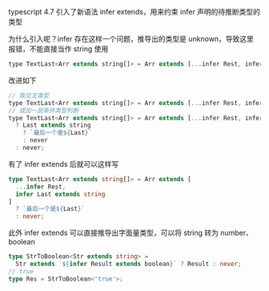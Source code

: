typescript 4.7 引入了新语法 infer extends，用来约束 infer 声明的待推断类型的类型

为什么引入呢？infer 存在这样一个问题，推导出的类型是 unknown，导致这里报错，不能直接当作 string 使用

```js
type TextLast<Arr extends string[]> = Arr extends [...infer Rest, infer Last] ? `最后一个是${Last}` : never;
```

改进如下

```js
// 取交叉类型
type TextLast<Arr extends string[]> = Arr extends [...infer Rest, infer Last] ? `最后一个是${Last & string}` : never;
// 或加一层条件类型判断
type TextLast<Arr extends string[]> = Arr extends [...infer Rest, infer Last]
  ? Last extends string
    ? `最后一个是${Last}`
    : never
  : never;

```

有了 infer extends 后就可以这样写

```ts
type TextLast<Arr extends string[]> = Arr extends [
  ...infer Rest,
  infer Last extends string
]
  ? `最后一个是${Last}`
  : never;
```

此外 infer extends 可以直接推导出字面量类型，可以将 string 转为 number、boolean

```ts
type StrToBoolean<Str extends string> =
  Str extends `${infer Result extends boolean}` ? Result : never;
// true
type Res = StrToBoolean<'true'>;
```
